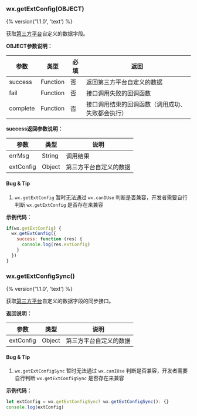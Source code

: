 ### wx.getExtConfig(OBJECT)
{% version('1.1.0', 'text') %}

获取[第三方平台](https://mp.weixin.qq.com/debug/wxadoc/dev/devtools/ext.html)自定义的数据字段。

**OBJECT参数说明：**

| 参数       | 类型       | 必填   | 返回                       |
| -------- | -------- | ---- | ------------------------ |
| success  | Function | 否    | 返回第三方平台自定义的数据             |
| fail     | Function | 否    | 接口调用失败的回调函数              |
| complete | Function | 否    | 接口调用结束的回调函数（调用成功、失败都会执行） |

**success返回参数说明：**

| 参数                            |  类型   | 说明                    |
| ------------------------------- | --------|------------------------ |
| errMsg                          | String | 调用结果                 |
| extConfig                        | Object | 第三方平台自定义的数据  |

#### Bug & Tip
1. `wx.getExtConfig`  暂时无法通过 `wx.canIUse` 判断是否兼容，开发者需要自行判断 `wx.getExtConfig` 是否存在来兼容

**示例代码：**

```javascript
if(wx.getExtConfig) {
  wx.getExtConfig({
	success: function (res) {
	  console.log(res.extConfig)
	}
  })
}
```

### wx.getExtConfigSync()
{% version('1.1.0', 'text') %}

获取[第三方平台](https://mp.weixin.qq.com/debug/wxadoc/dev/devtools/ext.html)自定义的数据字段的同步接口。

**返回说明：**

| 参数                            |  类型   | 说明                    |
| ------------------------------- | --------|------------------------ |
| extConfig                          | Object | 第三方平台自定义的数据 |

#### Bug & Tip
1. `wx.getExtConfigSync` 暂时无法通过 `wx.canIUse` 判断是否兼容，开发者需要自行判断 `wx.getExtConfigSync` 是否存在来兼容

**示例代码：**

```javascript
let extConfig = wx.getExtConfigSync? wx.getExtConfigSync(): {}
console.log(extConfig)
```


